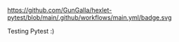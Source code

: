 https://github.com/GunGalla/hexlet-pytest/blob/main/.github/workflows/main.yml/badge.svg

Testing Pytest :)
